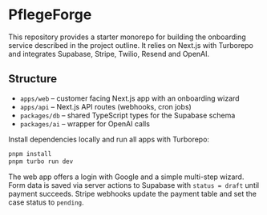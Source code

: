 # PflegeForge


This repository provides a starter monorepo for building the onboarding service described in the project outline. It relies on Next.js with Turborepo and integrates Supabase, Stripe, Twilio, Resend and OpenAI.

## Structure

- `apps/web` – customer facing Next.js app with an onboarding wizard
- `apps/api` – Next.js API routes (webhooks, cron jobs)
- `packages/db` – shared TypeScript types for the Supabase schema
- `packages/ai` – wrapper for OpenAI calls

Install dependencies locally and run all apps with Turborepo:


```bash
pnpm install
pnpm turbo run dev
```


The web app offers a login with Google and a simple multi-step wizard. Form data is saved via server actions to Supabase with `status = draft` until payment succeeds. Stripe webhooks update the payment table and set the case status to `pending`.

